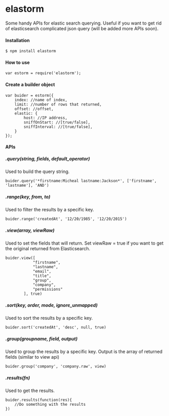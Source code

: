 # elastorm
Some handy APIs for elastic search querying. Useful if you want to get rid of elasticsearch complicated json query (will be added more APIs soon).

#### Installation

```
$ npm install elastorm
```

#### How to use
```
var estorm = require('elastorm');
```
#### Create a builder object
```
var buider = estorm({
    index: //name of index,
    limit: //number of rows that returned,
    offset: //offset,
    elastic: {
        host: //IP address,
        sniffOnStart: //[true/false],
        sniffInterval: //[true/false],
    }
});
```
#### APIs
##### .query(string, fields, default_operator)
Used to build the query string.
```
buider.query('*firstname:Micheal lastname:Jackson*', ['firstname', 'lastname'], 'AND')
```
##### .range(key, from, to)
Used to filter the results by a specific key.
```
buider.range('createdAt', '12/20/1985', '12/20/2015')
```
##### .view(array, viewRaw)
Used to set the fields that will return. Set viewRaw = true if you want to get the original returned from Elasticsearch.
```
buider.view([
            "firstname",
            "lastname",
            "email",
            "title",
            "group",
            "company",
            "permissions"
        ], true)
```
##### .sort(key, order, mode, ignore_unmapped)
Used to sort the results by a specific key.
```
buider.sort('createdAt', 'desc', null, true)
```
##### .group(groupname, field, output)
Used to group the results by a specific key. Output is the array of returned fields (similar to view api)
```
buider.group('company', 'company.raw', view)
```
##### .results(fn)
Used to get the results.
```
buider.results(function(res){
	//Do something with the results
})
```

